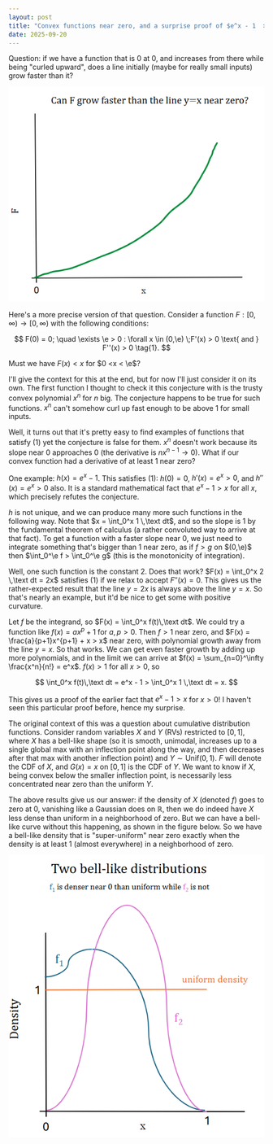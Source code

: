 ```yaml
---
layout: post
title: "Convex functions near zero, and a surprise proof of $e^x - 1  >x$ "
date: 2025-09-20
---
```

$\newcommand{\e}{\varepsilon}$


Question: if we have a function that is $0$ at $0$, and increases from there while being "curled upward", does a line initially (maybe for really small inputs) grow faster than it?

![Can a function that curls up like this, and goes through the origin, always be above the line y=x near zero?](/assets/posts/2025-09-20/problem-statement.png)

Here's a more precise version of that question. Consider a function $F : [0,\infty) \to [0,\infty)$ with the following conditions:

$$
F(0) = 0; \quad \exists \e > 0 : \forall x \in (0,\e) \;F'(x) > 0 \text{ and } F''(x) > 0 \tag{1}.
$$

Must we have $F(x) < x$ for $0  <x < \e$? 

I'll give the context for this at the end, but for now I'll just consider it on its own. The first function I thought to check it this conjecture with is the trusty convex polynomial $x^n$ for $n$ big. The conjecture happens to be true for such functions. $x^n$ can't somehow curl up fast enough to be above $1$ for small inputs.

Well, it turns out that it's pretty easy to find examples of functions that satisfy $(1)$ yet the conjecture is false for them. $x^n$ doesn't work because its slope near $0$ approaches $0$ (the derivative is $nx^{n-1} \to 0$). What if our convex function had a derivative of at least $1$ near zero? 

One example: $h(x) = e^x-1$. This satisfies $(1)$: $h(0) = 0$, $h'(x) = e^x > 0$, and $h''(x) = e^x > 0$ also. It is a standard mathematical fact that $e^x - 1 > x$ for all $x$, which precisely refutes the conjecture.

$h$ is not unique, and we can produce many more such functions in the following way. Note that $x = \int_0^x 1 \,\text dt$, and so the slope is $1$ by the fundamental theorem of calculus (a rather convoluted way to arrive at that fact). To get a function with a faster slope near $0$, we just need to integrate something that's bigger than $1$ near zero, as if $f > g$ on $(0,\e)$ then $\int_0^\e f > \int_0^\e g$ (this is the monotonicity of integration).

Well, one such function is the constant $2$. Does that work? $F(x) = \int_0^x 2 \,\text dt = 2x$ satisfies $(1)$ if we relax to accept $F''(x) = 0$. This gives us the rather-expected result that the line $y = 2x$ is always above the line $y = x$. So that's nearly an example, but it'd be nice to get some with positive curvature.

Let $f$ be the integrand, so $F(x) = \int_0^x f(t)\,\text dt$. We could try a function like $f(x) = ax^p + 1$ for $a,p>0$. Then $f > 1$ near zero, and $F(x) = \frac{a}{p+1}x^{p+1} + x > x$ near zero, with polynomial growth away from the line $y=x$. So that works. We can get even faster growth by adding up more polynomials, and in the limit we can arrive at $f(x) = \sum_{n=0}^\infty \frac{x^n}{n!} = e^x$. $f(x) > 1$ for all $x > 0$, so 

$$
\int_0^x f(t)\,\text dt = e^x - 1 > \int_0^x 1 \,\text dt = x.
$$

This gives us a proof of the earlier fact that $e^x - 1 > x$ for $x > 0$! I haven't seen this particular proof before, hence my surprise.


The original context of this was a question about cumulative distribution functions. Consider random variables $X$ and $Y$ (RVs) restricted to $[0,1]$, where $X$ has a bell-like shape (so it is smooth, unimodal, increases up to a single global max with an inflection point along the way, and then decreases after that max with another inflection point) and $Y \sim \text{Unif}(0,1)$. $F$ will denote the CDF of $X$, and $G(x) = x$ on $[0,1]$ is the CDF of $Y$. We want to know if $X$, being convex below the smaller inflection point, is necessarily less concentrated near zero than the uniform $Y$. 

The above results give us our answer: if the density of $X$ (denoted $f$) goes to zero at $0$, vanishing like a Gaussian does on $\mathbb R$, then we do indeed have $X$ less dense than uniform in a neighborhood of zero. But we can have a bell-like curve without this happening, as shown in the figure below. So we have a bell-like density that is "super-uniform" near zero exactly when the density is at least $1$ (almost everywhere) in a neighborhood of zero. 

![This density leads to a CDF that satisfies (1) yet is denser than uniform near zero](/assets/posts/2025-09-20/example.png)
